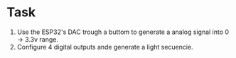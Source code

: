 # Task 

1) Use the ESP32's DAC trough a buttom to generate a analog signal into 0 -> 3.3v range. 
2) Configure 4 digital outputs ande generate a light secuencie.
